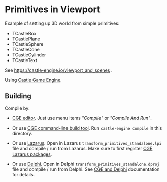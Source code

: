 # Primitives in Viewport

Example of setting up 3D world from simple primitives:

- TCastleBox
- TCastlePlane
- TCastleSphere
- TCastleCone
- TCastleCylinder
- TCastleText

See https://castle-engine.io/viewport_and_scenes .

Using [Castle Game Engine](https://castle-engine.io/).

## Building

Compile by:

- [CGE editor](https://castle-engine.io/editor). Just use menu items _"Compile"_ or _"Compile And Run"_.

- Or use [CGE command-line build tool](https://castle-engine.io/build_tool). Run `castle-engine compile` in this directory.

- Or use [Lazarus](https://www.lazarus-ide.org/). Open in Lazarus `transform_primitives_standalone.lpi` file and compile / run from Lazarus. Make sure to first register [CGE Lazarus packages](https://castle-engine.io/lazarus).

- Or use [Delphi](https://www.embarcadero.com/products/Delphi). Open in Delphi `transform_primitives_standalone.dproj` file and compile / run from Delphi. See [CGE and Delphi](https://castle-engine.io/delphi) documentation for details.
